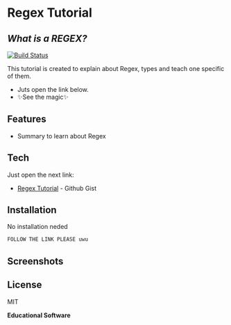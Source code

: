# Regex Tutorial
## _What is a REGEX?_

[![Build Status](https://travis-ci.org/joemccann/dillinger.svg?branch=master)](https://travis-ci.org/joemccann/dillinger)

This tutorial is created to explain about Regex, types and teach one specific of them. 

- Juts open the link below.
- ✨See the magic✨

## Features

- Summary to learn about Regex

## Tech

Just open the next link:

- [Regex Tutorial](https://gist.github.com/aletsmc07/7d21d100f6659a55ed8b84488d9f35f0) - Github Gist


## Installation

No installation neded 

```sh
FOLLOW THE LINK PLEASE uwu
```

## Screenshots


## License

MIT

**Educational Software**
